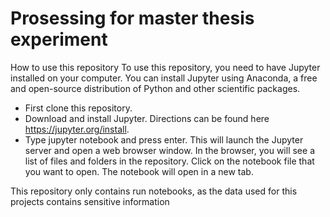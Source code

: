 # Prosessing for master thesis experiment
How to use this repository
To use this repository, you need to have Jupyter installed on your computer. You can install Jupyter using Anaconda, a free and open-source distribution of Python and other scientific packages.

* First clone this repository.
* Download and install Jupyter. Directions can be found here https://jupyter.org/install.
* Type jupyter notebook and press enter. This will launch the Jupyter server and open a web browser window.
In the browser, you will see a list of files and folders in the repository. Click on the notebook file that you want to open. The notebook will open in a new tab.

This repository only contains run notebooks, as the data used for this projects contains sensitive information
